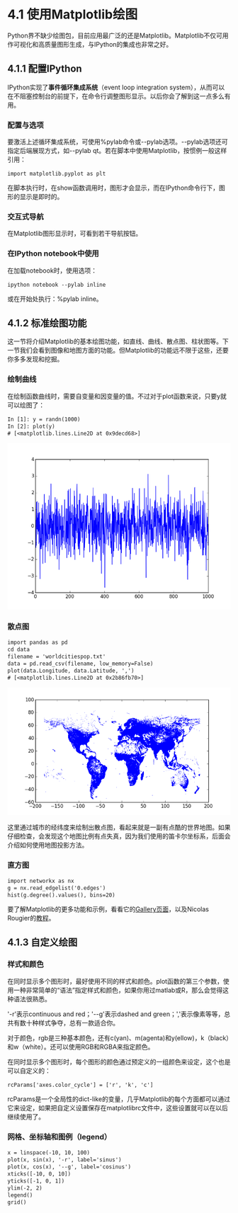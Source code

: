 # 4.1 使用Matplotlib绘图

Python界不缺少绘图包，目前应用最广泛的还是Matplotlib。Matplotlib不仅可用作可视化和高质量图形生成，与IPython的集成也非常之好。

## 4.1.1 配置IPython

IPython实现了**事件循环集成系统**（event loop integration system），从而可以在不阻塞控制台的前提下，在命令行调整图形显示。以后你会了解到这一点多么有用。

### 配置与选项

要激活上述循环集成系统，可使用%pylab命令或--pylab选项。--pylab选项还可指定后端展现方式，如--pylab qt。若在脚本中使用Matplotlib，按惯例一般这样引用：

```
import matplotlib.pyplot as plt
```

在脚本执行时，在show函数调用时，图形才会显示，而在IPython命令行下，图形的显示是即时的。

### 交互式导航

在Matplotlib图形显示时，可看到若干导航按钮。

### 在IPython notebook中使用

在加载notebook时，使用选项：

```
ipython notebook --pylab inline
```

或在开始处执行：%pylab inline。

## 4.1.2 标准绘图功能

这一节将介绍Matplotlib的基本绘图功能，如直线、曲线、散点图、柱状图等。下一节我们会看到图像和地图方面的功能。但Matplotlib的功能远不限于这些，还要你多多发现和挖掘。

### 绘制曲线

在绘制函数曲线时，需要自变量和因变量的值。不过对于plot函数来说，只要y就可以绘图了：

```
In [1]: y = randn(1000)
In [2]: plot(y)
# [<matplotlib.lines.Line2D at 0x9decd68>]
```

![最简单的图形](simple_plot.png)

### 散点图

```
import pandas as pd
cd data
filename = 'worldcitiespop.txt'
data = pd.read_csv(filename, low_memory=False)
plot(data.Longitude, data.Latitude, ',')
# [<matplotlib.lines.Line2D at 0x2b86fb70>]
```

![世界地图](simple_map.png)

这里通过城市的经纬度来绘制出散点图，看起来就是一副有点酷的世界地图。如果仔细检查，会发现这个地图比例有点失真，因为我们使用的笛卡尔坐标系，后面会介绍如何使用地图投影方法。


### 直方图

```
import networkx as nx
g = nx.read_edgelist('0.edges')
hist(g.degree().values(), bins=20)
```

要了解Matplotlib的更多功能和示例，看看它的[Gallery页面](http://matplotlib.org/gallery.html)，以及Nicolas Rougier的[教程](http://www.labri.fr/perso/nrougier/teaching/matplotlib/matplotlib.html)。

## 4.1.3 自定义绘图

### 样式和颜色

在同时显示多个图形时，最好使用不同的样式和颜色。plot函数的第三个参数，使用一种非常简单的“语法”指定样式和颜色，如果你用过matlab或R，那么会觉得这种语法很熟悉。

'-r'表示continuous and red；'--g'表示dashed and green；','表示像素等等，总共有数十种样式争夺，总有一款适合你。

对于颜色，rgb是三种基本颜色，还有c(yan)、m(agenta)和y(ellow)，k（black）和w（white）。还可以使用RGB和RGBA来指定颜色。

在同时显示多个图形时，每个图形的颜色通过预定义的一组颜色来设定，这个也是可以自定义的：

```
rcParams['axes.color_cycle'] = ['r', 'k', 'c']
```

rcParams是一个全局性的dict-like的变量，几乎Matplotlib的每个方面都可以通过它来设定，如果把自定义设置保存在matplotlibrc文件中，这些设置就可以在以后继续使用了。

### 网格、坐标轴和图例（legend）

```
x = linspace(-10, 10, 100)
plot(x, sin(x), '-r', label='sinus')
plot(x, cos(x), '--g', label='cosinus')
xticks([-10, 0, 10])
yticks([-1, 0, 1])
ylim(-2, 2)
legend()
grid()
```





